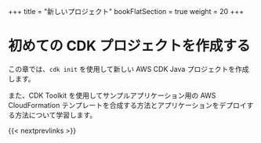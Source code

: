 +++
title = "新しいプロジェクト"
bookFlatSection = true
weight = 20
+++

# 初めての CDK プロジェクトを作成する

この章では、`cdk init` を使用して新しい AWS CDK Java プロジェクトを作成します。

また、CDK Toolkit を使用してサンプルアプリケーション用の AWS CloudFormation テンプレートを合成する方法とアプリケーションをデプロイする方法について学習します。

{{< nextprevlinks >}}